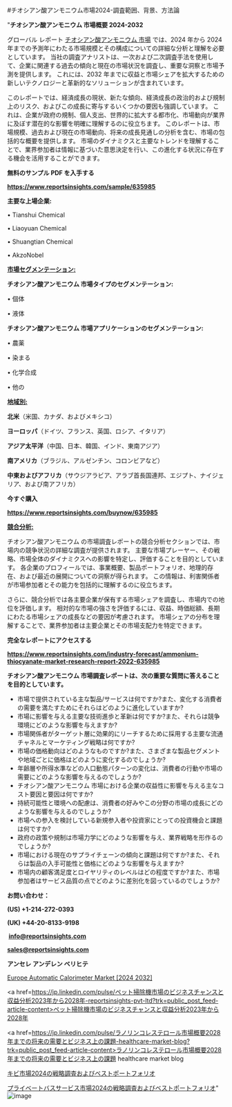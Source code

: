 #チオシアン酸アンモニウム市場2024-調査範囲、背景、方法論

"<strong>チオシアン酸アンモニウム 市場概要 2024-2032</strong>

グローバル レポート <a href=https://www.reportsinsights.com/sample/635985>チオシアン酸アンモニウム 市場</a> では、2024 年から 2024 年までの予測年にわたる市場規模とその構成についての詳細な分析と理解を必要としています。 当社の調査アナリストは、一次および二次調査手法を使用して、企業に関連する過去の傾向と現在の市場状況を調査し、重要な洞察と市場予測を提供します。 これには、2032 年までに収益と市場シェアを拡大​​するための新しいテクノロジーと革新的なソリューションが含まれています。

このレポートでは、経済成長の現状、新たな傾向、経済成長の政治的および規制上のリスク、およびこの成長に寄与するいくつかの要因も強調しています。 これは、企業が政府の規制、個人支出、世界的に拡大する都市化、市場動向が業界に及ぼす潜在的な影響を明確に理解するのに役立ちます。 このレポートは、市場規模、過去および現在の市場動向、将来の成長見通しの分析を含む、市場の包括的な概要を提供します。 市場のダイナミクスと主要なトレンドを理解することで、業界参加者は情報に基づいた意思決定を行い、この進化する状況に存在する機会を活用することができます。

<strong><b>無料のサンプル PDF を入手する</b></strong>

<a href=https://www.reportsinsights.com/sample/635985><strong><u>https://www.reportsinsights.com/sample/635985</u></strong></a>

<strong>主要な上場企業:</strong>

• Tianshui Chemical

• Liaoyuan Chemical

• Shuangtian Chemical

• AkzoNobel

<strong><u>市場セグメンテーション</u></strong><strong><u>:</u></strong>

<strong>チオシアン酸アンモニウム 市場タイプのセグメンテーション:</strong>

• 個体

• 液体

<strong>チオシアン酸アンモニウム 市場アプリケーションのセグメンテーション:</strong>

• 農薬

• 染まる

• 化学合成

• 他の

<strong><u>地域別</u></strong><strong><u>:</u></strong>

<strong>北米</strong>（米国、カナダ、およびメキシコ）

<strong>ヨーロッパ</strong>（ドイツ、フランス、英国、ロシア、イタリア）

<strong>アジア太平洋</strong>（中国、日本、韓国、インド、東南アジア）

<strong>南アメリカ</strong>（ブラジル、アルゼンチン、コロンビアなど）

<strong>中東およびアフリカ</strong>（サウジアラビア、アラブ首長国連邦、エジプト、ナイジェリア、および南アフリカ）

<strong>今すぐ購入</strong>

<a href=https://www.reportsinsights.com/buynow/635985><strong><u>https://www.reportsinsights.com/buynow/635985</u></strong></a>

<strong><u>競合分析:</u></strong>

チオシアン酸アンモニウム の市場調査レポートの競合分析セクションでは、市場内の競争状況の詳細な調査が提供されます。 主要な市場プレーヤー、その戦略、市場全体のダイナミクスへの影響を特定し、評価することを目的としています。 各企業のプロフィールでは、事業概要、製品ポートフォリオ、地理的存在、および最近の展開についての洞察が得られます。 この情報は、利害関係者が市場参加者とその能力を包括的に理解するのに役立ちます。

さらに、競合分析では各主要企業が保有する市場シェアを調査し、市場内での地位を評価します。 相対的な市場の強さを評価するには、収益、時価総額、長期にわたる市場シェアの成長などの要因が考慮されます。 市場シェアの分布を理解することで、業界参加者は主要企業とその市場支配力を特定できます。

<strong>完全なレポートにアクセスする</strong>

<a href=https://www.reportsinsights.com/industry-forecast/ammonium-thiocyanate-market-research-report-2022-635985><strong><u><b>https://www.reportsinsights.com/industry-forecast/ammonium-thiocyanate-market-research-report-2022-635985</b></u></strong></a>

<strong><b>チオシアン酸アンモニウム 市場調査レポートは、次の重要な質問に答えることを目的としています。</b></strong>
<ul>
  <li>市場で提供されている主な製品/サービスは何ですか?また、変化する消費者の需要を満たすためにそれらはどのように進化していますか?</li>
  <li>市場に影響を与える主要な技術進歩と革新は何ですか?また、それらは競争環境にどのような影響を与えますか?</li>
  <li>市場関係者がターゲット層に効果的にリーチするために採用する主要な流通チャネルとマーケティング戦略は何ですか?</li>
  <li>市場の価格動向はどのようなものですか?また、さまざまな製品セグメントや地域ごとに価格はどのように変化するのでしょうか?</li>
  <li>年齢層や所得水準などの人口動態パターンの変化は、消費者の行動や市場の需要にどのような影響を与えるのでしょうか?</li>
  <li>チオシアン酸アンモニウム 市場における企業の収益性に影響を与える主なコスト要因と要因は何ですか?</li>
  <li>持続可能性と環境への配慮は、消費者の好みやこの分野の市場の成長にどのような影響を与えるのでしょうか?</li>
  <li>市場への参入を検討している新規参入者や投資家にとっての投資機会と課題は何ですか?</li>
  <li>政府の政策や規制は市場力学にどのような影響を与え、業界戦略を形作るのでしょうか?</li>
  <li>市場における現在のサプライチェーンの傾向と課題は何ですか?また、それらは製品の入手可能性と価格にどのような影響を与えますか?</li>
  <li>市場内の顧客満足度とロイヤリティのレベルはどの程度ですか?また、市場参加者はサービス品質の点でどのように差別化を図っているのでしょうか?</li>
</ul>
<strong>お問い合わせ：</strong>

<strong>(US) +1-214-272-0393</strong>

<strong>(UK) +44-20-8133-9198</strong>

<strong> </strong><a href=info@reportsinsights.com><strong><u>info@reportsinsights.com</u></strong></a>

<a href=sales@reportsinsights.com><strong><u>sales@reportsinsights.com</u></strong></a>

<strong>アンセレ アンデレン ベリヒテ</strong>

<a href=https://www.linkedin.com/pulse/europe-automatic-calorimeter-markets-2024-business-nahmf/>Europe Automatic Calorimeter Market [2024 2032]</a>

<a href=https://jp.linkedin.com/pulse/ペット掃除機市場のビジネスチャンスと収益分析2023年から2028年-reportsinsights-pvt-ltd?trk=public_post_feed-article-content>ペット掃除機市場のビジネスチャンスと収益分析2023年から2028年</a>

<a href=https://jp.linkedin.com/pulse/ラノリンコレステロール市場概要2028年までの将来の需要とビジネス上の課題-healthcare-market-blog?trk=public_post_feed-article-content>ラノリンコレステロール市場概要2028年までの将来の需要とビジネス上の課題 healthcare market blog</a>

<a href=https://www.linkedin.com/pulse/キビ市場2024の戦略調査およびベストポートフォリオ-community-market-research/>キビ市場2024の戦略調査およびベストポートフォリオ</a>

<a href=https://www.linkedin.com/pulse/プライベートバスサービス市場2024の戦略調査およびベストポートフォリオ-community-market-research-rmcof/>プライベートバスサービス市場2024の戦略調査およびベストポートフォリオ</a>"
![image](https://github.com/aakesh123242/RIMarket/assets/158431203/137b2bb3-f2cd-47d5-ad15-e63dfc4aff8d)
